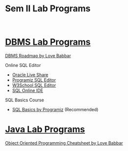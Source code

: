 Sem II Lab Programs
====================

<br>

# [DBMS Lab Programs](https://github.com/noobshubham/Sem-II-Lab-Programs/blob/main/DBMS%20Laboratory)
[DBMS Roadmap by Love Babbar](https://whimsical.com/dbms-roadmap-by-love-babbar-FmUi8ffVop33t3MmpVxPCo)

Online SQL Editor
- [Oracle Live Share](https://livesql.oracle.com/apex/f?p=590:1000)
- [Programiz SQL Editor](https://www.programiz.com/sql/online-compiler/)
- [W3School SQL Editor](https://www.w3schools.com/sql/trysql.asp?filename=trysql_editor)
- [SQL Online IDE](https://sqliteonline.com/)

SQL Basics Course
- [SQL Basics by Programiz](https://programiz.pro/course/sql-basics) (Recommended)


# [Java Lab Programs](https://github.com/noobshubham/Sem-II-Lab-Programs/tree/main/Java%20Programming%20Laboratory)
[Object Oriented Programming Cheatsheet by Love Babbar](https://whimsical.com/object-oriented-programming-cheatsheet-by-love-babbar-YbSgLatbWQ4R5paV7EgqFw)
